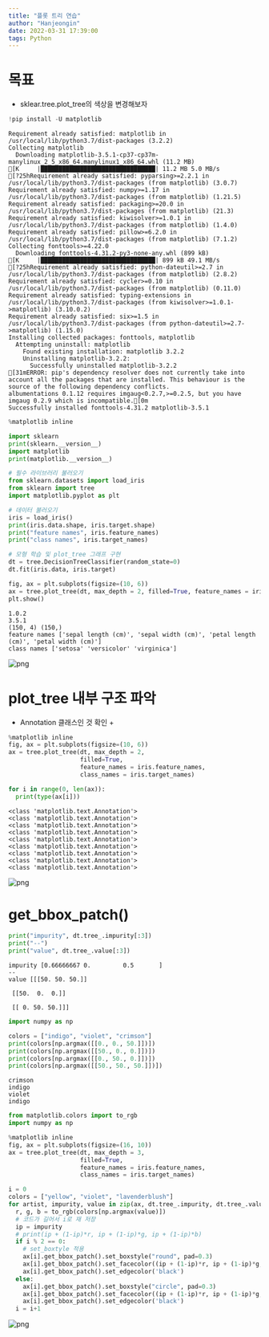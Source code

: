 ```yaml
---
title: "플롯 트리 연습"
author: "Hanjeongin"
date: 2022-03-31 17:39:00
tags: Python
---
```


# 목표
- sklear.tree.plot_tree의 색상을 변경해보자


```python
!pip install -U matplotlib
```

    Requirement already satisfied: matplotlib in /usr/local/lib/python3.7/dist-packages (3.2.2)
    Collecting matplotlib
      Downloading matplotlib-3.5.1-cp37-cp37m-manylinux_2_5_x86_64.manylinux1_x86_64.whl (11.2 MB)
    [K     |████████████████████████████████| 11.2 MB 5.0 MB/s 
    [?25hRequirement already satisfied: pyparsing>=2.2.1 in /usr/local/lib/python3.7/dist-packages (from matplotlib) (3.0.7)
    Requirement already satisfied: numpy>=1.17 in /usr/local/lib/python3.7/dist-packages (from matplotlib) (1.21.5)
    Requirement already satisfied: packaging>=20.0 in /usr/local/lib/python3.7/dist-packages (from matplotlib) (21.3)
    Requirement already satisfied: kiwisolver>=1.0.1 in /usr/local/lib/python3.7/dist-packages (from matplotlib) (1.4.0)
    Requirement already satisfied: pillow>=6.2.0 in /usr/local/lib/python3.7/dist-packages (from matplotlib) (7.1.2)
    Collecting fonttools>=4.22.0
      Downloading fonttools-4.31.2-py3-none-any.whl (899 kB)
    [K     |████████████████████████████████| 899 kB 49.1 MB/s 
    [?25hRequirement already satisfied: python-dateutil>=2.7 in /usr/local/lib/python3.7/dist-packages (from matplotlib) (2.8.2)
    Requirement already satisfied: cycler>=0.10 in /usr/local/lib/python3.7/dist-packages (from matplotlib) (0.11.0)
    Requirement already satisfied: typing-extensions in /usr/local/lib/python3.7/dist-packages (from kiwisolver>=1.0.1->matplotlib) (3.10.0.2)
    Requirement already satisfied: six>=1.5 in /usr/local/lib/python3.7/dist-packages (from python-dateutil>=2.7->matplotlib) (1.15.0)
    Installing collected packages: fonttools, matplotlib
      Attempting uninstall: matplotlib
        Found existing installation: matplotlib 3.2.2
        Uninstalling matplotlib-3.2.2:
          Successfully uninstalled matplotlib-3.2.2
    [31mERROR: pip's dependency resolver does not currently take into account all the packages that are installed. This behaviour is the source of the following dependency conflicts.
    albumentations 0.1.12 requires imgaug<0.2.7,>=0.2.5, but you have imgaug 0.2.9 which is incompatible.[0m
    Successfully installed fonttools-4.31.2 matplotlib-3.5.1
    




```python
%matplotlib inline 

import sklearn
print(sklearn.__version__)
import matplotlib
print(matplotlib.__version__)

# 필수 라이브러리 불러오기
from sklearn.datasets import load_iris
from sklearn import tree 
import matplotlib.pyplot as plt

# 데이터 불러오기
iris = load_iris()
print(iris.data.shape, iris.target.shape)
print("feature names", iris.feature_names)
print("class names", iris.target_names)

# 모형 학습 및 plot_tree 그래프 구현
dt = tree.DecisionTreeClassifier(random_state=0)
dt.fit(iris.data, iris.target)

fig, ax = plt.subplots(figsize=(10, 6))
ax = tree.plot_tree(dt, max_depth = 2, filled=True, feature_names = iris.feature_names, class_names = iris.target_names)
plt.show()
```

    1.0.2
    3.5.1
    (150, 4) (150,)
    feature names ['sepal length (cm)', 'sepal width (cm)', 'petal length (cm)', 'petal width (cm)']
    class names ['setosa' 'versicolor' 'virginica']
    


    
![png](/images/plot_tree_example/output_2_1.png)
    


# plot_tree 내부 구조 파악
- Annotation 클래스인 것 확인
  + 


```python
%matplotlib inline
fig, ax = plt.subplots(figsize=(10, 6))
ax = tree.plot_tree(dt, max_depth = 2, 
                    filled=True, 
                    feature_names = iris.feature_names, 
                    class_names = iris.target_names)

for i in range(0, len(ax)):
  print(type(ax[i]))
```

    <class 'matplotlib.text.Annotation'>
    <class 'matplotlib.text.Annotation'>
    <class 'matplotlib.text.Annotation'>
    <class 'matplotlib.text.Annotation'>
    <class 'matplotlib.text.Annotation'>
    <class 'matplotlib.text.Annotation'>
    <class 'matplotlib.text.Annotation'>
    <class 'matplotlib.text.Annotation'>
    <class 'matplotlib.text.Annotation'>
    


    
![png](/images/plot_tree_example/output_4_1.png)
    


# get_bbox_patch()


```python
print("impurity", dt.tree_.impurity[:3])
print("--")
print("value", dt.tree_.value[:3])
```

    impurity [0.66666667 0.         0.5       ]
    --
    value [[[50. 50. 50.]]
    
     [[50.  0.  0.]]
    
     [[ 0. 50. 50.]]]
    


```python
import numpy as np 

colors = ["indigo", "violet", "crimson"]
print(colors[np.argmax([[0., 0., 50.]])])
print(colors[np.argmax([[50., 0., 0.]])])
print(colors[np.argmax([[0., 50., 0.]])])
print(colors[np.argmax([[50., 50., 50.]])])
```

    crimson
    indigo
    violet
    indigo
    


```python
from matplotlib.colors import to_rgb
import numpy as np

%matplotlib inline
fig, ax = plt.subplots(figsize=(16, 10))
ax = tree.plot_tree(dt, max_depth = 3, 
                    filled=True, 
                    feature_names = iris.feature_names, 
                    class_names = iris.target_names)

i = 0
colors = ["yellow", "violet", "lavenderblush"]
for artist, impurity, value in zip(ax, dt.tree_.impurity, dt.tree_.value):
  r, g, b = to_rgb(colors[np.argmax(value)])
  # 코드가 길어서 i로 재 저장
  ip = impurity
  # print(ip + (1-ip)*r, ip + (1-ip)*g, ip + (1-ip)*b)
  if i % 2 == 0:
    # set_boxtyle 적용
    ax[i].get_bbox_patch().set_boxstyle("round", pad=0.3)
    ax[i].get_bbox_patch().set_facecolor((ip + (1-ip)*r, ip + (1-ip)*g, ip + (1-ip)*b))
    ax[i].get_bbox_patch().set_edgecolor('black')  
  else:
    ax[i].get_bbox_patch().set_boxstyle("circle", pad=0.3)
    ax[i].get_bbox_patch().set_facecolor((ip + (1-ip)*r, ip + (1-ip)*g, ip + (1-ip)*b))
    ax[i].get_bbox_patch().set_edgecolor('black')   
  i = i+1
```


    
![png](/images/plot_tree_example/output_8_0.png)
    

